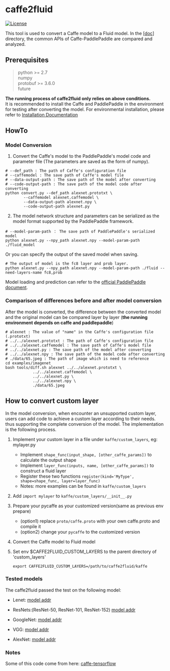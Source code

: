 # caffe2fluid
[![License](https://img.shields.io/badge/license-Apache%202-blue.svg)](LICENSE)

This tool is used to convert a Caffe model to a Fluid model. In the [[doc](doc/ReadMe.md)] directory, the common APIs of Caffe-PaddlePaddle are compared and analyzed.

## Prerequisites

> python >= 2.7  
> numpy  
> protobuf >= 3.6.0  
> future 

**The running process of caffe2fluid only relies on above conditions.**  
It is recommended to install the Caffe and PaddlePaddle in the environment for testing after converting the model. For environmental installation, please refer to [Installation Documentation](prepare_en.md)

## HowTo

### Model Conversion
1. Convert the Caffe's model to the PaddlePaddle's model code and parameter file (The parameters are saved as the form of numpy).

```
# --def_path : The path of Caffe's configuration file 
# --caffemodel : The save path of Caffe's model file
# --data-output-path : The save path of the model after converting
# --code-output-path : The save path of the model code after converting
python convert.py --def_path alexnet.prototxt \
		--caffemodel alexnet.caffemodel \
		--data-output-path alexnet.npy \
		--code-output-path alexnet.py
```

2. The model network structure and parameters can be serialized as the model format supported by the PaddlePaddle framework.
```
# --model-param-path ： The save path of PaddlePaddle's serialized model
python alexnet.py --npy_path alexnet.npy --model-param-path ./fluid_model
```
Or you can specify the output of the saved model when saving.
```
# The output of model is the fc8 layer and prob layer.
python alexnet.py --npy_path alexnet.npy --model-param-path ./fluid --need-layers-name fc8,prob
```
Model loading and prediction can refer to the [official PaddlePaddle document](http://www.paddlepaddle.org/documentation/docs/en/1.3/api_guides/low_level/inference_en.html).

### Comparison of differences before and after model conversion
After the model is converted, the difference between the converted model and the original model can be compared layer by layer (**the running environment depends on caffe and paddlepaddle**)
```
# alexnet : The value of "name" in the Caffe's configuration file (.prototxt)
# ../../alexnet.prototxt : The path of Caffe's configuration file 
# ../../alexnet.caffemodel : The save path of Caffe's model file
# ../../alexnet.py : The save path of the model after converting
# ../../alexnet.npy : The save path of the model code after converting
# ./data/65.jpeg : The path of image which is need to reference
cd examples/imagenet
bash tools/diff.sh alexnet ../../alexnet.prototxt \
			../../alexnet.caffemodel \
			../../alexnet.py \
			../../alexnet.npy \
			./data/65.jpeg
```



## How to convert custom layer
In the model conversion, when encounter an unsupported custom layer, users can add code to achieve a custom layer according to their needs. thus supporting the complete conversion of the model. The implementation is the following process.    

1. Implement your custom layer in a file under `kaffe/custom_layers`, eg: mylayer.py
    - Implement ```shape_func(input_shape, [other_caffe_params])``` to calculate the output shape
    - Implement ```layer_func(inputs, name, [other_caffe_params])``` to construct a fluid layer
    - Register these two functions ```register(kind='MyType', shape=shape_func, layer=layer_func)```
    - Notes: more examples can be found in `kaffe/custom_layers`

2. Add ```import mylayer``` to  `kaffe/custom_layers/__init__.py`

3. Prepare your pycaffe as your customized version(same as previous env prepare)
    - (option1) replace `proto/caffe.proto` with your own caffe.proto and compile it
    - (option2) change your `pycaffe` to the customized version

4. Convert the Caffe model to Fluid model

5. Set env $CAFFE2FLUID_CUSTOM_LAYERS to the parent directory of 'custom_layers'
   ```
   export CAFFE2FLUID_CUSTOM_LAYERS=/path/to/caffe2fluid/kaffe
   ```

### Tested models
The caffe2fluid passed the test on the following model:
- Lenet:
[model addr](https://github.com/ethereon/caffe-tensorflow/blob/master/examples/mnist)

- ResNets:(ResNet-50, ResNet-101, ResNet-152)
[model addr](https://onedrive.live.com/?authkey=%21AAFW2-FVoxeVRck&id=4006CBB8476FF777%2117887&cid=4006CBB8476FF777)

- GoogleNet:
[model addr](https://gist.github.com/jimmie33/7ea9f8ac0da259866b854460f4526034)

- VGG:
[model addr](https://gist.github.com/ksimonyan/211839e770f7b538e2d8)

- AlexNet:
[model addr](https://github.com/BVLC/caffe/tree/master/models/bvlc_alexnet)

### Notes
Some of this code come from here: [caffe-tensorflow](https://github.com/ethereon/caffe-tensorflow)
